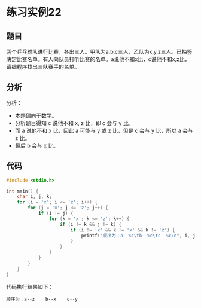 # 练习实例22

## 题目

两个乒乓球队进行比赛，各出三人。甲队为a,b,c三人，乙队为x,y,z三人。已抽签决定比赛名单。有人向队员打听比赛的名单。a说他不和x比，c说他不和x,z比，请编程序找出三队赛手的名单。


## 分析

分析：
- 本题偏向于数学。
- 分析题目得知 c 说他不和 x, z 比，即 c 会与 y 比。
- 而 a 说他不和 x 比，因此 a 可能与 y 或 z 比，但是 c 会与 y 比，所以 a 会与 z 比。
- 最后 b 会与 x 比。


## 代码

```c
#include <stdio.h>

int main() {
    char i, j, k;
    for (i = 'x'; i <= 'z'; i++) {
        for (j = 'x'; j <= 'z'; j++) {
            if (i != j) {
                for (k = 'x'; k <= 'z'; k++) {
                    if (i != k && j != k) {
                        if (i != 'x' && k != 'x' && k != 'z') {
                            printf("顺序为：a--%c\tb--%c\tc--%c\n", i, j, k);
                        }
                    }
                }
            }
        }
    }
}
```

代码执行结果如下：

```text
顺序为：a--z    b--x    c--y
```